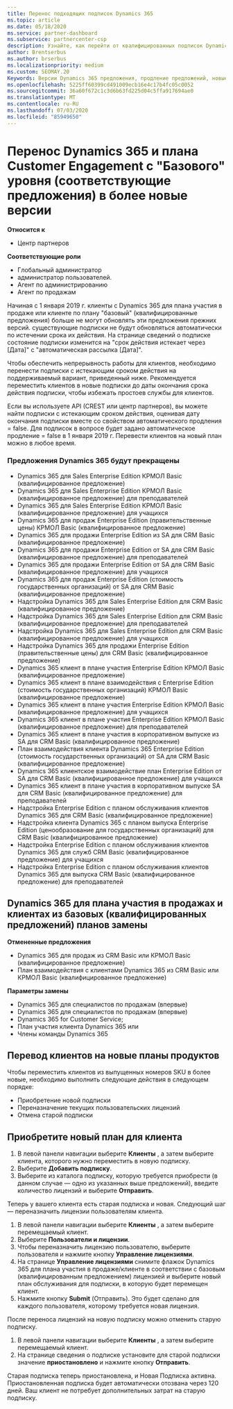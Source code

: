 ```yaml
---
title: Перенос подходящих подписок Dynamics 365
ms.topic: article
ms.date: 05/18/2020
ms.service: partner-dashboard
ms.subservice: partnercenter-csp
description: Узнайте, как перейти от квалифицированных подписок Dynamics 365 к новой подписке до истечения срока действия подписок.
author: Brentserbus
ms.author: brserbus
ms.localizationpriority: medium
ms.custom: SEOMAY.20
Keywords: Версии Dynamics 365 предложения, продление предложений, новые номера SKU Dynamics 365
ms.openlocfilehash: 5225ff60399cd491009ecb16e4c17b4fc05c0052
ms.sourcegitcommit: 36a60f672c1c3d6b63fd225d04c5ffa917694ae0
ms.translationtype: MT
ms.contentlocale: ru-RU
ms.lasthandoff: 07/03/2020
ms.locfileid: "85949650"
---
```

# <a name="migrate-dynamics-365-and-customer-engagement-plan-from-basic-qualified-offers-to-newer-versions"></a>Перенос Dynamics 365 и плана Customer Engagement с "Базового" уровня (соответствующие предложения) в более новые версии

**Относится к**

-  Центр партнеров

**Соответствующие роли**
-   Глобальный администратор
-   администратор пользователей.
-   Агент по администрированию
-   Агент по продажам

Начиная с 1 января 2019 г. клиенты с Dynamics 365 для плана участия в продаже или клиенте по плану "базовый" (квалифицированные предложения) больше не могут обновлять эти предложения прежних версий. существующие подписки не будут обновляться автоматически по истечении срока их действия. На странице сведений о подписке состояние подписки изменится на "срок действия истекает через [Дата]" с "автоматическая рассылка [Дата]". 

Чтобы обеспечить непрерывность работы для клиентов, необходимо перенести подписки с истекающим сроком действия на поддерживаемый вариант, приведенный ниже. Рекомендуется переместить клиентов в новые подписки до даты окончания срока действия подписки, чтобы избежать простоев службы для клиентов.

Если вы используете API (CREST или центр партнеров), вы можете найти подписки с истекающим сроком действия, оценивая дату окончания подписки вместе со свойством автоматического продления = false. Для подписок в вопросе будет задано автоматическое продление = false в 1 января 2019 г. Перевести клиентов на новый план можно в любое время. 

### <a name="the-dynamics-365-offers-being-retired"></a>Предложения Dynamics 365 будут прекращены

- Dynamics 365 для Sales Enterprise Edition КРМОЛ Basic (квалифицированное предложение)
- Dynamics 365 для Sales Enterprise Edition КРМОЛ Basic (квалифицированное предложение) для преподавателей
- Dynamics 365 для Sales Enterprise Edition КРМОЛ Basic (квалифицированное предложение) для учащихся
- Dynamics 365 для продаж Enterprise Edition (правительственные цены) КРМОЛ Basic (квалифицированное предложение)
- Dynamics 365 для продажи Enterprise Edition из SA для CRM Basic (квалифицированное предложение)
- Dynamics 365 для продажи Enterprise Edition от SA для CRM Basic (квалифицированное предложение) для преподавателей
- Dynamics 365 для продажи Enterprise Edition от SA для CRM Basic (квалифицированное предложение) для учащихся
- Dynamics 365 для продаж Enterprise Edition (стоимость государственных организаций) от SA для CRM Basic (квалифицированное предложение)
- Надстройка Dynamics 365 для Sales Enterprise Edition для CRM Basic (квалифицированное предложение)
- Надстройка Dynamics 365 для Sales Enterprise Edition для CRM Basic (квалифицированное предложение) для преподавателей
- Надстройка Dynamics 365 для Sales Enterprise Edition для CRM Basic (квалифицированное предложение) для учащихся
- Надстройка Dynamics 365 для продажи Enterprise Edition (правительственные цены) для CRM Basic (квалифицированное предложение)
- Dynamics 365 клиент в плане участия Enterprise Edition КРМОЛ Basic (квалифицированное предложение)
- Dynamics 365 клиент в плане взаимодействия с Enterprise Edition (стоимость государственных организаций) КРМОЛ Basic (квалифицированное предложение)
- Dynamics 365 клиент в плане участия Enterprise Edition КРМОЛ Basic (квалифицированное предложение) для учащихся
- Dynamics 365 клиент в плане участия Enterprise Edition КРМОЛ Basic (квалифицированное предложение) для преподавателей
- Dynamics 365 клиент в плане участия в корпоративном выпуске из SA для CRM Basic (квалифицированное предложение)
- План взаимодействия клиента Dynamics 365 Enterprise Edition (стоимость государственных организаций) от SA для CRM Basic (квалифицированное предложение)
- Dynamics 365 клиентское взаимодействие план Enterprise Edition от SA для CRM Basic (квалифицированное предложение) для учащихся
- Dynamics 365 клиент в плане участия в корпоративном выпуске SA для CRM Basic (квалифицированное предложение) для преподавателей
- Надстройка Enterprise Edition с планом обслуживания клиентов Dynamics 365 для CRM Basic (квалифицированное предложение)
- Надстройка клиента Dynamics 365 с планом выпуска Enterprise Edition (ценообразование для государственных организаций) для CRM Basic (квалифицированное предложение)
- Надстройка Enterprise Edition с планом обслуживания клиентов Dynamics 365 для служб CRM Basic (квалифицированное предложение) для учащихся
- Надстройка Enterprise Edition с планом обслуживания клиентов Dynamics 365 для выпуска CRM Basic (квалифицированное предложение) для преподавателей



## <a name="dynamics-365-for-sales-customer-engagement-plan-from-basic-qualified-offers-replacement-plans"></a>Dynamics 365 для плана участия в продажах и клиентах из базовых (квалифицированных предложений) планов замены

**Отмененные предложения**   

- Dynamics 365 для продаж из CRM Basic или КРМОЛ Basic (квалифицированное предложение)
- План взаимодействия с клиентами Dynamics 365 из CRM Basic или КРМОЛ Basic (квалифицированное предложение)

**Параметры замены**
- Dynamics 365 для специалистов по продажам (впервые)
- Dynamics 365 для специалистов по продажам (впервые)
- Dynamics 365 for Customer Service;
- План участия клиента Dynamics 365 или
- Члены команды Dynamics 365



## <a name="transition-customers-to-new-product-plans"></a>Перевод клиентов на новые планы продуктов

Чтобы переместить клиентов из выпущенных номеров SKU в более новые, необходимо выполнить следующие действия в следующем порядке:

- Приобретение новой подписки
- Переназначение текущих пользовательских лицензий
- Отмена старой подписки

## <a name="purchase-the-new-plan-for-your-customer"></a>Приобретите новый план для клиента

1. В левой панели навигации выберите **Клиенты** , а затем выберите клиента, которого нужно переместить в новую подписку.
2. Выберите **Добавить подписку**.
3. Выберите из каталога подписку, которую требуется приобрести (в данном случае — одно из указанных выше предложений), введите количество лицензий и выберите **Отправить**. 

Теперь у вашего клиента есть старая подписка и новая. Следующий шаг — переназначить лицензии пользователям клиента.

1. В левой панели навигации выберите **Клиенты** , а затем выберите перемещаемый клиент.
2. Выберите **Пользователи и лицензии**.
3. Чтобы переназначить лицензию пользователю, выберите пользователя и нажмите кнопку **Управление лицензиями**. 
4. На странице **Управление лицензиями** снимите флажок Dynamics 365 для плана участия в продаже/клиенте в соответствии с базовым (квалифицированным предложением) лицензией и выберите новый план обслуживания для подписки, в которую будет перемещен клиент. 
5. Нажмите кнопку **Submit** (Отправить). Это будет сделано для каждого пользователя, которому требуется новая лицензия. 

После переноса лицензий на новую подписку можно отменить старую подписку. 

1. В левой панели навигации выберите **Клиенты** , а затем выберите перемещаемый клиент.
2. На странице сведения о подписке установите для старой подписки значение **приостановлено** и нажмите кнопку **Отправить**.

Старая подписка теперь приостановлена, и Новая Подписка активна. Приостановленная подписка будет автоматически отозвана через 120 дней. Ваш клиент не потребует дополнительных затрат на старую подписку.
 

 



